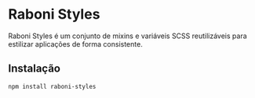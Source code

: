 # Raboni Styles

Raboni Styles é um conjunto de mixins e variáveis SCSS reutilizáveis para estilizar aplicações de forma consistente.

## Instalação

```bash
npm install raboni-styles
